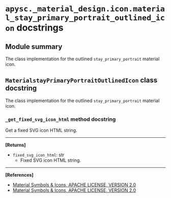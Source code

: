 # `apysc._material_design.icon.material_stay_primary_portrait_outlined_icon` docstrings

## Module summary

The class implementation for the outlined `stay_primary_portrait` material icon.

## `MaterialstayPrimaryPortraitOutlinedIcon` class docstring

The class implementation for the outlined `stay_primary_portrait` material icon.

### `_get_fixed_svg_icon_html` method docstring

Get a fixed SVG icon HTML string.<hr>

**[Returns]**

- `fixed_svg_icon_html`: str
  - Fixed SVG icon HTML string.

<hr>

**[References]**

- [Material Symbols & Icons, APACHE LICENSE, VERSION 2.0](https://fonts.google.com/icons?icon.size=24&icon.color=%23e8eaed)
- [Material Symbols & Icons, APACHE LICENSE, VERSION 2.0](https://www.apache.org/licenses/LICENSE-2.0.html)